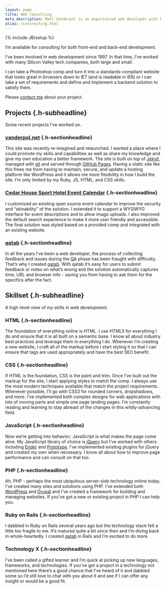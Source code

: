 ```yaml
---
layout: page
title: Web Consulting
meta_description: Matt Vanderpol is an experienced web developer with knowledge of HTML, CSS, JavaScript, PHP, Ruby on Rails and more; he is available for hire on projects both large and small.
alias: /contracting.html
---
```

{% include JB/setup %}

I’m available for consulting for both front-end and back-end development.

I’ve been involved in web development since 1997. In that time, I’ve worked with many Silicon Valley tech companies, both large and small.

I can take a Photoshop comp and turn it into a standards-compliant website that looks great in browsers down to IE7 (and is readable in IE6) or I can take a set of requirements and define and implement a backend solution to satisfy them.

Please [contact me](mailto:matt@vanderpol.net) about your project.

## Projects  {.h-subheadline}

Some recent projects I’ve worked on.

### [vanderpol.net](http://vanderpol.net)  {.h-sectionheadline}

This site was recently re-imagined and relaunched. I wanted a place where I could promote my skills and capabilities as well as share my knowledge and give my own education a better framework. The site is built on top of [Jekyll](http://jekyllrb.com/), managed with [git](http://git-scm.com/) and served through [GitHub Pages](http://pages.github.com/). Having a static site like this frees me from having to maintain, secure, and update a hosting platform like WordPress and it allows me more flexibility in how I build the site. I’m only limited by my Ruby, JS, HTML, and CSS skills.

### [Cedar House Sport Hotel Event Calendar](http://www.cedarhousesporthotel.com/eventcalendar/index.php)  {.h-sectionheadline}

I customized an existing open source event calendar to improve the security and “skinability” of the solution. I extended it to support a WYSIWYG interface for event descriptions and to allow image uploads. I also improved the default search experience to make it more user friendly and accessible. The final solution was styled based on a provided comp and integrated with an existing website.

### [qatab](http://qatab.com)  {.h-sectionheadline}

In all the years I’ve been a web developer, the process of collecting feedback and issues during the <abbr title="Quality Assurance">QA</abbr> phase has been fraught with difficulty. That’s why I created [qatab](http://qatab.com). With qatab it’s easy for users to submit feedback or notes on what’s wrong and the solution automatically captures time, URL and browser info - saving you from having to ask them for the specifics after the fact.

## Skillset  {.h-subheadline}

A high-level view of my skills in web development.

### HTML  {.h-sectionheadline}

The foundation of everything online is HTML. I use HTML5 for everything I do and ensure that it is all built on a semantic base. I know all about industry best practices and leverage them in everything I do. Whenever I’m creating a new website, I craft all of the markup before I start styling it so that I can ensure that tags are used appropriately and have the best SEO benefit.

### CSS  {.h-sectionheadline}

If HTML is the foundation, CSS is the paint and trim. Once I’ve built out the markup for the site, I start applying styles to match the comp. I always use the most modern techniques available that match the project requirements. Whenever possible, I’ll go with CSS3 for rounded corners, dropshadows, and more. I’ve implemented both complex designs for web applications with lots of moving parts and simple one page landing pages. I’m constantly reading and learning to stay abreast of the changes in this wildly-advancing field.

### JavaScript  {.h-sectionheadline}

Now we’re getting into behavior; JavaScript is what makes the page come alive. My JavaScript library of choice is [jQuery](http://jquery.com) but I’ve worked with others including [Ender](http://ender.no.de/) and [Prototype](http://www.prototypejs.org/). I’ve implemented existing plugins for jQuery and created my own when necessary. I know all about how to improve page performance and can consult on that too.

### PHP  {.h-sectionheadline}

Ah, PHP - perhaps the most ubiquitous server-side technology online today. I’ve created many sites and solutions using PHP. I’ve extended both [WordPress](http://wordpress.org/) and [Drupal](http://drupal.org/) and I’ve created a framework for building and managing websites. If you’ve got a new or existing project in PHP I can help you.

### Ruby on Rails  {.h-sectionheadline}

I dabbled in Ruby on Rails several years ago but the technology stack felt a little too fragile to me. It’s matured quite a bit since then and I’m diving back in whole-heartedly. I created [qatab](http://qatab.com) in Rails and I’m excited to do more.

### Technology X  {.h-sectionheadline}

I’ve been called a gifted learner and I’m quick at picking up new languages, frameworks, and technologies. If you’ve got a project in a technology not mentioned here there’s a good chance that I’ve heard of it and dabbled some so I’d still love to chat with you about it and see if I can offer any insight or would be a good fit.
